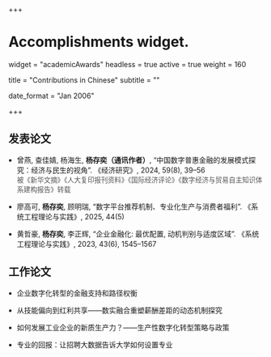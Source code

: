 +++
# Accomplishments widget.
widget = "academicAwards"
headless = true
active = true
weight = 160

title = "Contributions in Chinese"
subtitle = ""

date_format = "Jan 2006"

+++
<h2>发表论文</h2>
<ul style="padding-left: 1.2em;">
  <li><p style="margin-bottom: 1em;">曾燕, 查佳婧, 杨海生, <strong>杨存奕（通讯作者）</strong>, “中国数字普惠金融的发展模式探究：经济与民生的视角”. 《经济研究》, 2024, 59(8), 39–56<br>
  <span style="font-size: 0.95em; color: #555;">被《新华文摘》《人大复印报刊资料》《国际经济评论》《数字经济与贸易自主知识体系建构报告》转载</span></p></li>

  <li><p style="margin-bottom: 1em;">廖高可, <strong>杨存奕</strong>, 顾明瑞, “数字平台推荐机制、专业化生产与消费者福利”. 《系统工程理论与实践》, 2025, 44(5)</p></li>

  <li><p style="margin-bottom: 1em;">黄哲豪, <strong>杨存奕</strong>, 李正辉, “企业金融化: 最优配置, 动机判别与适度区域”. 《系统工程理论与实践》, 2023, 43(6), 1545–1567</p></li>
</ul>

<h2>工作论文</h2>
<ul style="padding-left: 1.2em;">
  <li><p style="margin-bottom: 1em;">企业数字化转型的金融支持和路径权衡</p></li>
  
  <li><p style="margin-bottom: 1em;">从技能偏向到红利共享——数实融合重塑薪酬差距的动态机制探究</p></li>
  
  <li><p style="margin-bottom: 1em;">如何发展工业企业的新质生产力？——生产性数字化转型策略与政策</p></li>
  
  <li><p style="margin-bottom: 1em;">专业的回报：让招聘大数据告诉大学如何设置专业</p></li>
</ul>


